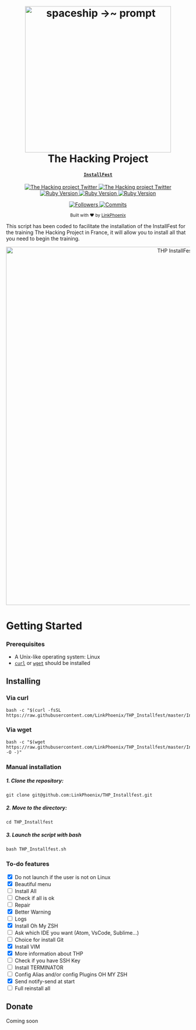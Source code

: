 <h1 align="center">
  <a href="https://www.thehackingproject.org/">
    <img alt="spaceship →~ prompt" src="https://user-images.githubusercontent.com/33618968/68535560-68417080-0344-11ea-9874-bfe991c361cf.jpg" width="400">
  </a>
  <br>The Hacking Project<br>
</h1>

<h4 align="center">
  <a href="https://installfest.railsbridge.org/installfest/" target="_blank"><code>InstallFest</code></a>
</h4>

<p align="center">
  <a href="https://twitter.com/the_hacking_pro">
    <img src="https://img.shields.io/badge/twitter-%40The_Hacking_Pro-00ACEE.svg?style=flat-square"
      alt="The Hacking project Twitter" />
  </a>

  <a href="https://www.instagram.com/the_hacking_project">
    <img src="https://img.shields.io/badge/instagram-%40The_Hacking_Project-C42E73.svg?style=flat-square"
      alt="The Hacking project Twitter" />
  </a>

  <a href="https://www.ruby-lang.org/en/">
    <img src="https://img.shields.io/badge/Ruby-2.5.1-930E04.svg?style=flat-square"
      alt="Ruby Version" />
  </a>

  <a href="https://rubyonrails.org/">
    <img src="https://img.shields.io/badge/Rails-5.2.3-930E04.svg?style=flat-square"
      alt="Ruby Version" />
  </a>

  <a href="https://www.postgresql.org/">
    <img src="https://img.shields.io/badge/PostegreSQL-9.5-31648C.svg?style=flat-square"
      alt="Ruby Version" />
  </a>


</p>

<p align="center">
  <a href="https://github.com/LinkPhoenix">
    <img src="https://img.shields.io/github/followers/LinkPhoenix?style=social"
      alt="Followers" />
  </a>

  <a href="https://github.com/LinkPhoenix/THP_Installfest/commits/master">
    <img src="https://img.shields.io/github/last-commit/LinkPhoenix/THP_Installfest?style=flat-square"
      alt="Commits" />
  </a>

  <div align="center">
    <sub>Built with ❤︎ by
    <a href="https://github.com/LinkPhoenix">LinkPhoenix</a></a>
  </div>

</p>

This script has been coded to facilitate the installation of the InstallFest for the training The Hacking Project in France, it will allow you to install all that you need to begin the training.

<p align="center">
  <img alt="THP InstallFest launching" src="https://user-images.githubusercontent.com/33618968/68536089-911a3380-034d-11ea-9a97-ce2b9c8c6dc2.gif" width="980px">
</p>

# Getting Started

### Prerequisites

- A Unix-like operating system: Linux
- [`curl`](https://curl.haxx.se/) or [`wget`](https://www.gnu.org/software/wget/) should be installed

## Installing

### Via curl

    bash -c "$(curl -fsSL https://raw.githubusercontent.com/LinkPhoenix/THP_Installfest/master/Installfest_THP.sh)"

### Via wget

    bash -c "$(wget https://raw.githubusercontent.com/LinkPhoenix/THP_Installfest/master/Installfest_THP.sh -O -)"

### Manual installation

##### 1. Clone the repository:

    git clone git@github.com:LinkPhoenix/THP_Installfest.git

##### 2. Move to the directory:

    cd THP_Installfest

##### 3. Launch the script with bash

    bash THP_Installfest.sh

### To-do features

<div>
  <input type="checkbox" checked>
  <label>Do not launch if the user is not on Linux</label>
</div>

<div>
  <input type="checkbox" checked>
  <label>Beautiful menu</label>
</div>

<div>
  <input type="checkbox">
  <label>Install All</label>
</div>

<div>
  <input type="checkbox">
  <label>Check if all is ok</label>
</div>

<div>
  <input type="checkbox">
  <label>Repair</label>
</div>

<div>
  <input type="checkbox" checked>
  <label>Better Warning</label>
</div>

<div>
  <input type="checkbox">
  <label>Logs</label>
</div>

<div>
  <input type="checkbox" checked>
  <label>Install Oh My ZSH</label>
</div>

<div>
  <input type="checkbox">
  <label>Ask which IDE you want (Atom, VsCode, Sublime...)</label>
</div>

<div>
  <input type="checkbox">
  <label>Choice for install Git</label>
</div>

<div>
  <input type="checkbox" checked>
  <label>Install VIM</label>
</div>

<div>
  <input type="checkbox" checked>
  <label>More information about THP</label>
</div>

<div>
  <input type="checkbox">
  <label>Check if you have SSH Key</label>
</div>

<div>
  <input type="checkbox">
  <label>Install TERMINATOR</label>
</div>

<div>
  <input type="checkbox">
  <label>Config Alias and/or config Plugins OH MY ZSH</label>
</div>

<div>
  <input type="checkbox" checked>
  <label>Send notify-send at start</label>
</div>

<div>
  <input type="checkbox">
  <label></label>Full reinstall all</label>
</div>

## Donate

Coming soon
